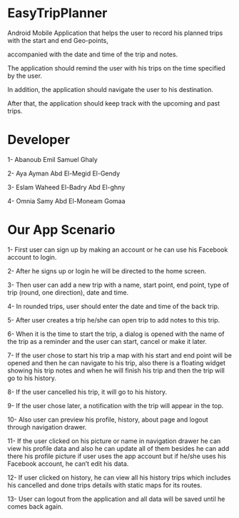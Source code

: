 # EasyTripPlanner
Android Mobile Application that helps the user to record his planned trips with the start and end Geo-points, 

accompanied with the date and time of the trip and notes.

The application should remind the user with his trips on the time specified by the user. 

In addition, the application should navigate the user to his destination. 

After that, the application should keep track with the upcoming and past trips.

# Developer
1-	Abanoub Emil Samuel Ghaly

2-	Aya Ayman Abd El-Megid El-Gendy

3-	Eslam Waheed El-Badry Abd El-ghny

4-	Omnia Samy Abd El-Moneam Gomaa

# Our App Scenario
1-	First user can sign up by making an account or he can use his Facebook account to login.

2-	After he signs up or login he will be directed to the home screen.

3-	Then user can add a new trip with a name, start point, end point, type of trip (round, one direction), date and time.

4-	In rounded trips, user should enter the date and time of the back trip.

5-	After user creates a trip he/she can open trip to add notes to this trip.  

6-	When it is the time to start the trip, a dialog is opened with the name of the trip as a reminder and the user can start, cancel or make it later.

7-	If the user chose to start his trip a map with his start and end point will be opened and then he can navigate to his trip,
also there is a floating widget showing his trip notes and when he will finish his trip and then the trip will go to his history.

8-	If the user cancelled his trip, it will go to his history.

9-	If the user chose later, a notification with the trip will appear in the top.

10-	Also user can preview his profile, history, about page and logout through navigation drawer.

11-	If the user clicked on his picture or name in navigation drawer he can view his profile data and also he can update all of them besides he can add there his profile picture if user uses the app account but if he/she uses his Facebook account, he can’t edit his data.

12-	If user clicked on history, he can view all his history trips which includes his cancelled and done trips details with static maps for its routes.

13-	User can logout from the application and all data will be saved until he comes back again.



